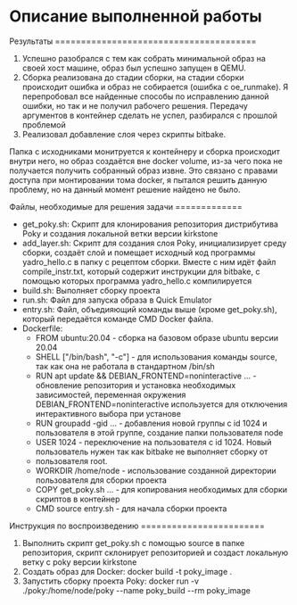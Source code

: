 # Описание выполненной работы

Результаты =======================================
1) Успешно разобрался с тем как собрать минимальной образ на своей хост машине, образ был успешно запущен в QEMU.
2) Сборка реализована до стадии сборки, на стадии сборки происходит ошибка и образ не собирается (ошибка c
   oe_runmake). Я перепробовал все найденные способы по исправлению данной ошибки, но так и не получил рабочего решения.
   Передачу аргументов в контейнер сделать не успел, разбирался с прошлой проблемой
3) Реализовал добавление слоя через скрипты bitbake.

Папка с исходниками монитруется к контейнеру и сборка происходит внутри него, но образ создаётся вне docker volume,
из-за чего пока не получается получить собранный образ извне. Это связано с правами доступа при монтировании тома docker,
я пытался решить данную проблему, но на данный момент решение найдено не было.

Файлы, необходимые для решения задачи =============
- get_poky.sh:
  Скрипт для клонирования репозитория дистрибутива Poky и создания локальной ветки версии kirkstone
- add_layer.sh:
  Скрипт для создания слоя Poky, инициализирует среду сборки, создаёт слой и помещает исходный код программы yadro_hello.c
  в папку с рецептом сборки. Вместе с ним идёт файл compile_instr.txt, который содержит инструкции для bitbake, с помощью которых
  программа yadro_hello.c компилируется
- build.sh:
  Выполняет сборку проекта
- run.sh:
  Файл для запуска образа в Quick Emulator
- entry.sh:
  Файл, объедияющий команды выше (кроме get_poky.sh), который передаётся команде CMD Docker файла.
- Dockerfile:
  - FROM ubuntu:20.04 - сборка на базовом образе ubuntu версии 20.04
  - SHELL \["/bin/bash", "-c"\] - для использования команды source, так как она не работала в стандартном /bin/sh
  - RUN apt update && DEBIAN_FRONTEND=noninteractive ... - обновление репозитория и установка необходимых зависимостей,
    переменная окружения DEBIAN_FRONTEND=noninteractive используется для отключения интерактивного выбора при установе
  - RUN groupadd -gid ... - добавления новой группы с id 1024 и пользователя в этой группе, создание папки пользователя node
  - USER 1024 - переключение на пользователя с id 1024. Новый пользователь нужен так как bitbake не выполняет сборку от
  - пользователя root.
  - WORKDIR /home/node - использование созданной директории пользователя для сборки проекта
  - COPY get_poky.sh ... - для копирования необходимых для сборки скриптов в контейнер
  - CMD source entry.sh - для начала сборки проекта

Инструкция по воспроизведению ========================
1) Выполнить скрипт get_poky.sh с помощью source в папке репозитория, скрипт склонирует репозиторией и создаст локальную ветку с poky версии
kirkstone
2) Создать образ для Docker: docker build -t poky_image .
3) Запустить сборку проекта Poky: docker run -v ./poky:/home/node/poky --name poky_build --rm poky_image
